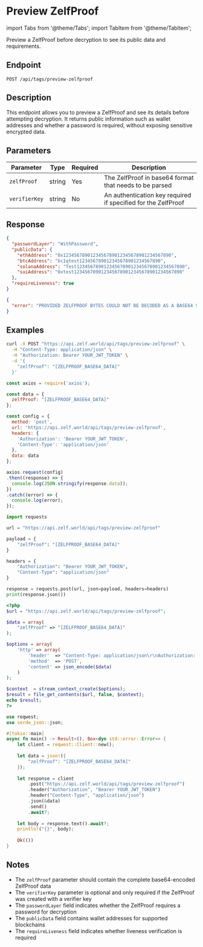 # Preview ZelfProof

import Tabs from '@theme/Tabs';
import TabItem from '@theme/TabItem';

Preview a ZelfProof before decryption to see its public data and requirements.

## Endpoint

```
POST /api/tags/preview-zelfproof
```

## Description

This endpoint allows you to preview a ZelfProof and see its details before attempting decryption. It returns public information such as wallet addresses and whether a password is required, without exposing sensitive encrypted data.

## Parameters

| Parameter | Type | Required | Description |
|-----------|------|----------|-------------|
| `zelfProof` | string | Yes | The ZelfProof in base64 format that needs to be parsed |
| `verifierKey` | string | No | An authentication key required if specified for the ZelfProof |

## Response

<Tabs>
<TabItem value="200" label="200 OK" default>

```json
{
  "passwordLayer": "WithPassword",
  "publicData": {
    "ethAddress": "0x1234567890123456789012345678901234567890",
    "btcAddress": "bc1qtest123456789012345678901234567890",
    "solanaAddress": "Test1234567890123456789012345678901234567890",
    "suiAddress": "0xtest1234567890123456789012345678901234567890"
  },
  "requireLiveness": true
}
```

</TabItem>

<TabItem value="500" label="500 Internal Server Error">

```json
{
  "error": "PROVIDED ZELFPROOF BYTES COULD NOT BE DECODED AS A BASE64 STRING."
}
```

</TabItem>
</Tabs>

## Examples

<Tabs>
<TabItem value="curl" label="cURL" default>

```bash
curl -X POST "https://api.zelf.world/api/tags/preview-zelfproof" \
  -H "Content-Type: application/json" \
  -H "Authorization: Bearer YOUR_JWT_TOKEN" \
  -d '{
    "zelfProof": "[ZELFPROOF_BASE64_DATA]"
  }'
```

</TabItem>

<TabItem value="nodejs" label="Node.js">

```javascript
const axios = require('axios');

const data = {
  zelfProof: "[ZELFPROOF_BASE64_DATA]"
};

const config = {
  method: 'post',
  url: 'https://api.zelf.world/api/tags/preview-zelfproof',
  headers: { 
    'Authorization': 'Bearer YOUR_JWT_TOKEN', 
    'Content-Type': 'application/json'
  },
  data: data
};

axios.request(config)
.then((response) => {
  console.log(JSON.stringify(response.data));
})
.catch((error) => {
  console.log(error);
});
```

</TabItem>

<TabItem value="python" label="Python">

```python
import requests

url = "https://api.zelf.world/api/tags/preview-zelfproof"

payload = {
    "zelfProof": "[ZELFPROOF_BASE64_DATA]"
}

headers = {
    "Authorization": "Bearer YOUR_JWT_TOKEN",
    "Content-Type": "application/json"
}

response = requests.post(url, json=payload, headers=headers)
print(response.json())
```

</TabItem>

<TabItem value="php" label="PHP">

```php
<?php
$url = "https://api.zelf.world/api/tags/preview-zelfproof";

$data = array(
    "zelfProof" => "[ZELFPROOF_BASE64_DATA]"
);

$options = array(
    'http' => array(
        'header'  => "Content-Type: application/json\r\nAuthorization: Bearer YOUR_JWT_TOKEN\r\n",
        'method'  => 'POST',
        'content' => json_encode($data)
    )
);

$context  = stream_context_create($options);
$result = file_get_contents($url, false, $context);
echo $result;
?>
```

</TabItem>

<TabItem value="rust" label="Rust">

```rust
use reqwest;
use serde_json::json;

#[tokio::main]
async fn main() -> Result<(), Box<dyn std::error::Error>> {
    let client = reqwest::Client::new();
    
    let data = json!({
        "zelfProof": "[ZELFPROOF_BASE64_DATA]"
    });
    
    let response = client
        .post("https://api.zelf.world/api/tags/preview-zelfproof")
        .header("Authorization", "Bearer YOUR_JWT_TOKEN")
        .header("Content-Type", "application/json")
        .json(&data)
        .send()
        .await?;
    
    let body = response.text().await?;
    println!("{}", body);
    
    Ok(())
}
```

</TabItem>
</Tabs>

## Notes

- The `zelfProof` parameter should contain the complete base64-encoded ZelfProof data
- The `verifierKey` parameter is optional and only required if the ZelfProof was created with a verifier key
- The `passwordLayer` field indicates whether the ZelfProof requires a password for decryption
- The `publicData` field contains wallet addresses for supported blockchains
- The `requireLiveness` field indicates whether liveness verification is required
